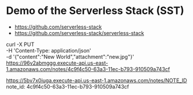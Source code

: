 # Demo of the Serverless Stack (SST)

- https://github.com/serverless-stack
- https://github.com/serverless-stack/serverless-stack

curl -X PUT \
-H 'Content-Type: application/json' \
-d '{"content":"New World","attachment":"new.jpg"}' \
https://96v2abmggg.execute-api.us-east-1.amazonaws.com/notes/4c9f4c50-63a3-11ec-b793-910509a743cf


https://5bv7x0iuga.execute-api.us-east-1.amazonaws.com/notes/NOTE_ID
note_id:  4c9f4c50-63a3-11ec-b793-910509a743cf